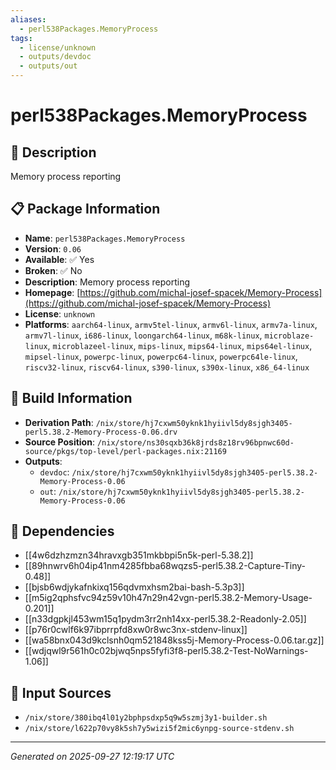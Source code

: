 ```yaml
---
aliases:
  - perl538Packages.MemoryProcess
tags:
  - license/unknown
  - outputs/devdoc
  - outputs/out
---
```


# perl538Packages.MemoryProcess

## 📝 Description

Memory process reporting

## 📋 Package Information

- **Name**: `perl538Packages.MemoryProcess`
- **Version**: `0.06`
- **Available**: ✅ Yes
- **Broken**: ✅ No
- **Description**: Memory process reporting
- **Homepage**: [https://github.com/michal-josef-spacek/Memory-Process](https://github.com/michal-josef-spacek/Memory-Process)
- **License**: `unknown`
- **Platforms**: `aarch64-linux`, `armv5tel-linux`, `armv6l-linux`, `armv7a-linux`, `armv7l-linux`, `i686-linux`, `loongarch64-linux`, `m68k-linux`, `microblaze-linux`, `microblazeel-linux`, `mips-linux`, `mips64-linux`, `mips64el-linux`, `mipsel-linux`, `powerpc-linux`, `powerpc64-linux`, `powerpc64le-linux`, `riscv32-linux`, `riscv64-linux`, `s390-linux`, `s390x-linux`, `x86_64-linux`

## 🔧 Build Information

- **Derivation Path**: `/nix/store/hj7cxwm50yknk1hyiivl5dy8sjgh3405-perl5.38.2-Memory-Process-0.06.drv`
- **Source Position**: `/nix/store/ns30sqxb36k8jrds8z18rv96bpnwc60d-source/pkgs/top-level/perl-packages.nix:21169`
- **Outputs**:
  - `devdoc`:  `/nix/store/hj7cxwm50yknk1hyiivl5dy8sjgh3405-perl5.38.2-Memory-Process-0.06`
  - `out`:  `/nix/store/hj7cxwm50yknk1hyiivl5dy8sjgh3405-perl5.38.2-Memory-Process-0.06`

## 🔗 Dependencies

- [[4w6dzhzmzn34hravxgb351mkbbpi5n5k-perl-5.38.2]]
- [[89hnwrv6h04ip41nm4285fbba68wqzs5-perl5.38.2-Capture-Tiny-0.48]]
- [[bjsb6wdjykafnkixq156qdvmxhsm2bai-bash-5.3p3]]
- [[m5ig2qphsfvc94z59v10h47n29n42vgn-perl5.38.2-Memory-Usage-0.201]]
- [[n33dgpkjl453wm15q1pydm3rr2nh14xx-perl5.38.2-Readonly-2.05]]
- [[p76r0cwlf6k97ibprrpfd8xw0r8wc3nx-stdenv-linux]]
- [[wa58bnx043d9kclsnh0qm521848kss5j-Memory-Process-0.06.tar.gz]]
- [[wdjqwl9r561h0c02bjwq5nps5fyfi3f8-perl5.38.2-Test-NoWarnings-1.06]]

## 📁 Input Sources

- `/nix/store/380ibq4l01y2bphpsdxp5q9w5szmj3y1-builder.sh`
- `/nix/store/l622p70vy8k5sh7y5wizi5f2mic6ynpg-source-stdenv.sh`

---
*Generated on 2025-09-27 12:19:17 UTC*
